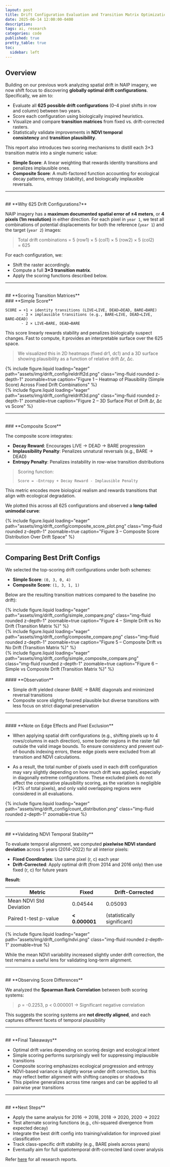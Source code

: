 ```yaml
---
layout: post
title: Drift Configuration Evaluation and Transition Matrix Optimization
date: 2025-06-14 12:00:00-0400
description:
tags: ai, research
categories: code
published: true
pretty_table: true
toc:
  sidebar: left
---
```


## **Overview**

Building on our previous work analyzing spatial drift in NAIP imagery, we now shift focus to discovering **globally optimal drift configurations**. Specifically, we aim to:

- Evaluate all **625 possible drift configurations** (0–4 pixel shifts in row and column) between two years.
- Score each configuration using biologically inspired heuristics.
- Visualize and compare **transition matrices** from fixed vs. drift-corrected rasters.
- Statistically validate improvements in **NDVI temporal consistency** and **transition plausibility**.

This report also introduces two scoring mechanisms to distill each 3×3 transition matrix into a single numeric value:

- **Simple Score**: A linear weighting that rewards identity transitions and penalizes implausible ones.
- **Composite Score**: A multi-factored function accounting for ecological decay patterns, entropy (stability), and biologically implausible reversals.

---

<br>
## **Why 625 Drift Configurations?**

NAIP imagery has a **maximum documented spatial error of ±4 meters**, or **4 pixels (1m resolution)** in either direction. For each pixel in `year 1`, we test all combinations of potential displacements for both the reference (`year 1`) and the target (`year 2`) images:

> Total drift combinations = 5 (row1) × 5 (col1) × 5 (row2) × 5 (col2) = 625

For each configuration, we:

- Shift the raster accordingly.
- Compute a full **3×3 transition matrix**.
- Apply the scoring functions described below.

---

<br>
## **Scoring Transition Matrices**
<br>
### **Simple Score**

```text
SCORE = +1 × identity transitions (LIVE→LIVE, DEAD→DEAD, BARE→BARE)
       - 3 × implausible transitions (e.g., BARE→LIVE, DEAD→LIVE, BARE→DEAD)
       - 2 × LIVE→BARE, DEAD→BARE
```

This score linearly rewards stability and penalizes biologically suspect changes. Fast to compute, it provides an interpretable surface over the 625 space.

> We visualized this in 2D heatmaps (fixed dr1, dc1) and a 3D surface showing plausibility as a function of relative drift ∆r, ∆c.

<div class="row mt-3">
    <div class="col-sm mt-3 mt-md-0">
        {% include figure.liquid loading="eager" path="assets/img/drift_config/reldrift2d.png" class="img-fluid rounded z-depth-1" zoomable=true caption="Figure 1 – Heatmap of Plausibility (Simple Score) Across Fixed Drift Combinations" %}
    </div>
</div>

<div class="row mt-3">
    <div class="col-sm mt-3 mt-md-0">
        {% include figure.liquid loading="eager" path="assets/img/drift_config/reldrift3d.png" class="img-fluid rounded z-depth-1" zoomable=true caption="Figure 2 – 3D Surface Plot of Drift ∆r, ∆c vs Score" %}
    </div>
</div>

---

<br>
### **Composite Score**

The composite score integrates:

- **Decay Reward**: Encourages LIVE → DEAD → BARE progression
- **Implausibility Penalty**: Penalizes unnatural reversals (e.g., BARE → DEAD)
- **Entropy Penalty**: Penalizes instability in row-wise transition distributions

> Scoring function:
>
> `Score = -Entropy + Decay Reward - Implausible Penalty`

This metric encodes more biological realism and rewards transitions that align with ecological degradation.

We plotted this across all 625 configurations and observed a **long-tailed unimodal curve**:

<div class="row mt-3">
    <div class="col-sm mt-3 mt-md-0">
        {% include figure.liquid loading="eager" path="assets/img/drift_config/composite_score_plot.png" class="img-fluid rounded z-depth-1" zoomable=true caption="Figure 3 – Composite Score Distribution Over Drift Space" %}
    </div>
</div>

---

## **Comparing Best Drift Configs**

We selected the top-scoring drift configurations under both schemes:

- **Simple Score**: `(0, 3, 0, 4)`
- **Composite Score**: `(1, 3, 1, 1)`

Below are the resulting transition matrices compared to the baseline (no drift):

<div class="row mt-3">
    <div class="col-sm mt-3 mt-md-0">
        {% include figure.liquid loading="eager" path="assets/img/drift_config/simple_compare.png" class="img-fluid rounded z-depth-1" zoomable=true caption="Figure 4 – Simple Drift vs No Drift (Transition Matrix %)" %}
    </div>
</div>

<div class="row mt-3">
    <div class="col-sm mt-3 mt-md-0">
        {% include figure.liquid loading="eager" path="assets/img/drift_config/composite_compare.png" class="img-fluid rounded z-depth-1" zoomable=true caption="Figure 5 – Composite Drift vs No Drift (Transition Matrix %)" %}
    </div>
</div>

<div class="row mt-3">
    <div class="col-sm mt-3 mt-md-0">
        {% include figure.liquid loading="eager" path="assets/img/drift_config/simple_composite_compare.png" class="img-fluid rounded z-depth-1" zoomable=true caption="Figure 6 – Simple vs Composite Drift (Transition Matrix %)" %}
    </div>
</div>

<br>
#### **Observation**

- Simple drift yielded cleaner BARE → BARE diagonals and minimized reversal transitions
- Composite score slightly favored plausible but diverse transitions with less focus on strict diagonal preservation

---

<br>
#### **Note on Edge Effects and Pixel Exclusion**

- When applying spatial drift configurations (e.g., shifting pixels up to 4 rows/columns in each direction), some border regions in the raster fall outside the valid image bounds. To ensure consistency and prevent out-of-bounds indexing errors, these edge pixels were excluded from all transition and NDVI calculations.

- As a result, the total number of pixels used in each drift configuration may vary slightly depending on how much drift was applied, especially in diagonally extreme configurations. These excluded pixels do not affect the comparative plausibility scoring, as the variation is negligible (<3% of total pixels), and only valid overlapping regions were considered in all evaluations.

<div class="row mt-3">
    <div class="col-sm mt-3 mt-md-0">
        {% include figure.liquid loading="eager" path="assets/img/drift_config/count_distribution.png" class="img-fluid rounded z-depth-1" zoomable=true %}
    </div>
</div>

---

<br>
## **Validating NDVI Temporal Stability**

To evaluate temporal alignment, we computed **pixelwise NDVI standard deviation** across 5 years (2014–2022) for all interior pixels:

- **Fixed Coordinates**: Use same pixel (r, c) each year
- **Drift-Corrected**: Apply optimal drift (from 2014 and 2016 only) then use fixed (r, c) for future years

**Result:**

| Metric                  | Fixed          | Drift-Corrected             |
| ----------------------- | -------------- | --------------------------- |
| Mean NDVI Std Deviation | 0.04544        | 0.05093                     |
| Paired t-test p-value   | **< 0.000001** | (statistically significant) |

<div class="row mt-3">
    <div class="col-sm mt-3 mt-md-0">
        {% include figure.liquid loading="eager" path="assets/img/drift_config/ndvi.png" class="img-fluid rounded z-depth-1" zoomable=true %}
    </div>
</div>

While the mean NDVI variability increased slightly under drift correction, the test remains a useful lens for validating long-term alignment.

---

<br>
## **Observing Score Differences**

We analyzed the **Spearman Rank Correlation** between both scoring systems:

> ρ = -0.2253, p < 0.000001 → Significant negative correlation

This suggests the scoring systems are **not directly aligned**, and each captures different facets of temporal plausibility

---

<br>
## **Final Takeaways**

- Optimal drift varies depending on scoring design and ecological intent
- Simple scoring performs surprisingly well for suppressing implausible transitions
- Composite scoring emphasizes ecological progression and entropy
- NDVI-based variance is slightly worse under drift correction, but this may reflect better alignment with shifting canopies or shadows
- This pipeline generalizes across time ranges and can be applied to all pairwise year transitions

---

<br>
## **Next Steps**

- Apply the same analysis for 2016 → 2018, 2018 → 2020, 2020 → 2022
- Test alternate scoring functions (e.g., chi-squared divergence from expected decay)
- Integrate the best drift config into training/validation for improved pixel classification
- Track class-specific drift stability (e.g., BARE pixels across years)
- Eventually aim for full spatiotemporal drift-corrected land cover analysis

Refer [here](/blog/tag/research/) for all research reports.
